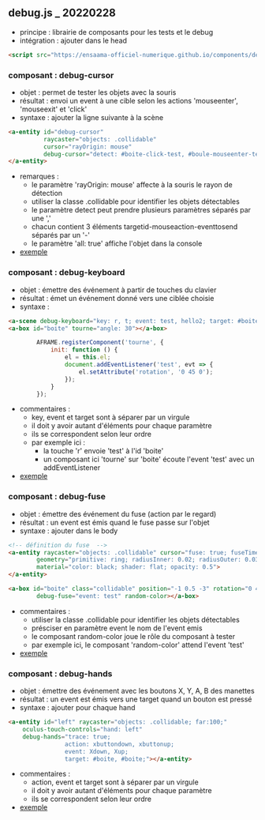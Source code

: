## debug.js _ 20220228
* principe : librairie de composants pour les tests et le debug
* intégration : ajouter dans le head
```html
<script src="https://ensaama-officiel-numerique.github.io/components/debug/debug.js"></script>
```

### composant : debug-cursor
* objet : permet de tester les objets avec la souris
* résultat : envoi un event à une cible selon les actions 'mouseenter', 'mouseexit' et 'click'
* syntaxe : ajouter la ligne suivante à la scène   
```html     
<a-entity id="debug-cursor" 
          raycaster="objects: .collidable" 
          cursor="rayOrigin: mouse" 
          debug-cursor="detect: #boite-click-test, #boule-mouseenter-test2; log: false">
</a-entity>
```
* remarques : 
    - le paramètre 'rayOrigin: mouse' affecte à la souris le rayon de détection
    - utiliser la classe .collidable pour identifier les objets détectables
    - le paramètre detect peut prendre plusieurs paramètres séparés par une ','
    - chacun contient 3 éléments targetid-mouseaction-eventtosend séparés par un '-'
    - le paramètre 'all: true' affiche l'objet dans la console
* [exemple](./debug_cursor.html)

### composant : debug-keyboard
* objet : émettre des événement à partir de touches du clavier
* résultat : émet un événement donné vers une ciblée choisie
* syntaxe : 
```html     
<a-scene debug-keyboard="key: r, t; event: test, hello2; target: #boite, #boule">
<a-box id="boite" tourne="angle: 30"></a-box>
```

```javascript
        AFRAME.registerComponent('tourne', {
            init: function () {
                el = this.el;
                document.addEventListener('test', evt => {
                    el.setAttribute('rotation', '0 45 0');
                });
            }
        });
```
* commentaires : 
    - key, event et target sont à séparer par un virgule
    - il doit y avoir autant d'éléments pour chaque paramètre
    - ils se correspondent selon leur ordre 
    - par exemple ici : 
        - la touche 'r' envoie 'test' à l'id 'boite'
        - un composant ici 'tourne' sur 'boite' écoute l'event 'test' avec un addEventListener
* [exemple](./debug_keyboard.html)

### composant : debug-fuse
* objet : émettre des événement du fuse (action par le regard)
* résultat : un event est émis quand le fuse passe sur l'objet
* syntaxe : ajouter dans le body

```html   
<!-- définition du fuse  -->
<a-entity raycaster="objects: .collidable" cursor="fuse: true; fuseTimeout: 500" position="0 0 -1"
        geometry="primitive: ring; radiusInner: 0.02; radiusOuter: 0.03" 
        material="color: black; shader: flat; opacity: 0.5">
</a-entity>

<a-box id="boite" class="collidable" position="-1 0.5 -3" rotation="0 45 0" color="#4CC3D9" 
        debug-fuse="event: test" random-color></a-box>
```
* commentaires : 
    - utiliser la classe .collidable pour identifier les objets détectables    
    - présciser en paramètre event le nom de l'event emis
    - le composant random-color joue le rôle du composant à tester
    - par exemple ici, le composant 'random-color' attend l'event 'test'
* [exemple](./debug_fuse.html)

### composant : debug-hands
* objet : émettre des événement avec les boutons X, Y, A, B des manettes
* résultat : un event est émis vers une target quand un bouton est pressé
* syntaxe : ajouter pour chaque hand
```html   
<a-entity id="left" raycaster="objects: .collidable; far:100;"
    oculus-touch-controls="hand: left" 
    debug-hands="trace: true;
                action: xbuttondown, xbuttonup; 
                event: Xdown, Xup;
                target: #boite, #boite;"></a-entity>
```
* commentaires :  
    - action, event et target sont à séparer par un virgule
    - il doit y avoir autant d'éléments pour chaque paramètre
    - ils se correspondent selon leur ordre 
* [exemple](./debug_hands.html)


